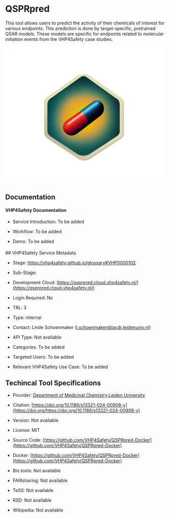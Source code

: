 # QSPRpred

<!--- This file is autogenerated. Edit qsprpred.json to make changes in this page. --->

This tool allows users to predict the activity of their chemicals of interest for various endpoints. This prediction is done by target-specific, pretrained QSAR models. These models are specific for endpoints related to molecular initiation events from the VHP4Safety case studies.

![QSPRpred logo](https://raw.githubusercontent.com/VHP4Safety/cloud/main/docs/service/qsprpred.png)

## Documentation

#### VHP4Safety Documentation

* Service Introduction: To be added

* Workflow: To be added

* Demo: To be added

<h4 id='tess-widget-materials-header'></h4>

<div id='tess-widget-materials-list' class='tess-widget tess-widget-list'></div>
<script>
  function initTeSSWidgets() {
    var query = 'qsprpred';
    if (query.trim() != '') {
      TessWidget.Materials(document.getElementById('tess-widget-materials-list'),
                           'SimpleList',
                           {
                             opts: {
                               enableSearch: false
                             },
                             params: {
                               pageSize: 5,
                               q: query
                             }
                           });
      document.getElementById('tess-widget-materials-header').innerHTML = 'Documentation from ELIXIR TeSS'
    }
}
</script>
<script async='' defer='' src='https://elixirtess.github.io/TeSS_widgets/components/js/tess-widget-standalone.js' onload='initTeSSWidgets()'></script>
## VHP4Safety Service Metadata

* Stage: https://vhp4safety.github.io/glossary#VHP0000102

* Sub-Stage: 

* Development Cloud: [https://qsprpred.cloud.vhp4safety.nl/](https://qsprpred.cloud.vhp4safety.nl/)

* Login Required: No

* TRL: 3

* Type: internal

* Contact: Linde Schoenmaker (l.schoenmaker@lacdr.leidenuniv.nl)

* API Type: Not available

* Categories: To be added

* Targeted Users: To be added

* Relevant VHP4Safety Use Case: To be added

## Techincal Tool Specifications

* Provider: [Department of Medicinal Chemistry,Leiden University]()

* Citation: [https://doi.org/10.1186/s13321-024-00908-y](https://doi.org/https://doi.org/10.1186/s13321-024-00908-y)

* Version: Not available

* License: MIT

* Source Code: [https://github.com/VHP4Safety/QSPRpred-Docker](https://github.com/VHP4Safety/QSPRpred-Docker)

* Docker: [https://github.com/VHP4Safety/QSPRpred-Docker](https://github.com/VHP4Safety/QSPRpred-Docker)

* Bio.tools: Not available

* FAIRsharing: Not available

* TeSS: Not available

* RSD: Not available

* Wikipedia: Not available

<script type="application/ld+json">
  {
    "@context": "https://schema.org/",
    "@type": "SoftwareApplication",
    "http://purl.org/dc/terms/conformsTo": {
      "@type": "CreativeWork", "@id": "https://bioschemas.org/profiles/ComputationalTool/1.0-RELEASE"
    },
    "@id" : "https://vhp4safety.github.io/cloud/service/qsprpred",
    "name": "QSPRpred",
    "description": "This tool allows users to predict the activity of their chemicals of interest for various endpoints. This prediction is done by target-specific, pretrained QSAR models. These models are specific for endpoints related to molecular initiation events from the VHP4Safety case studies.",
    "url": ""
  }
</script>
